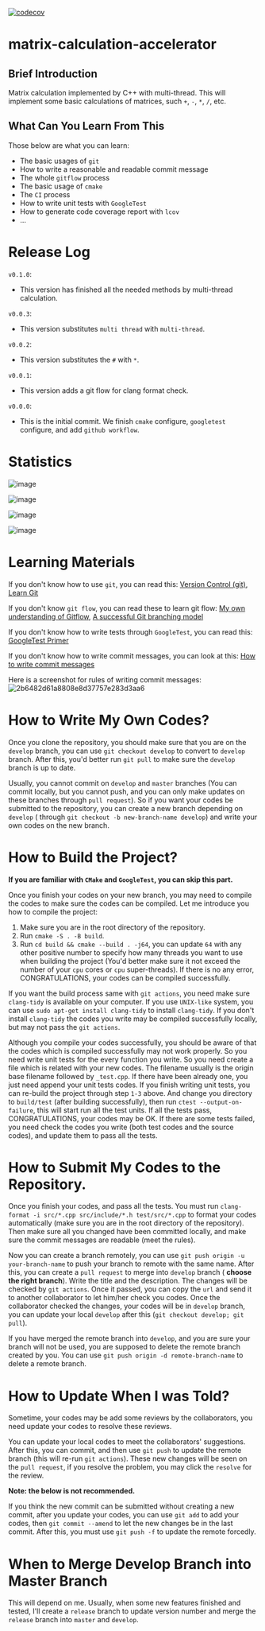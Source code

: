 [![codecov](https://codecov.io/gh/Kaiser-Yang/matrix-calculation-accelerator/graph/badge.svg?token=INWEC8613W)](https://codecov.io/gh/Kaiser-Yang/matrix-calculation-accelerator)

# matrix-calculation-accelerator

## Brief Introduction
Matrix calculation implemented by C++ with multi-thread.  This will implement some basic calculations of matrices, such `+`, `-`, `*`, `/`, etc.

## What Can You Learn From This
Those below are what you can learn:
* The basic usages of `git`
* How to write a reasonable and readable commit message
* The whole `gitflow` process
* The basic usage of `cmake`
* The `CI` process
* How to write unit tests with `GoogleTest`
* How to generate code coverage report with `lcov`
* ...

# Release Log
`v0.1.0`:
* This version has finished all the needed methods by multi-thread calculation.

`v0.0.3`:
* This version substitutes `multi thread` with `multi-thread`.

`v0.0.2`:
* This version substitutes the `#` with `*`.

`v0.0.1`:
* This version adds a git flow for clang format check.

`v0.0.0`:
* This is the initial commit. We finish `cmake` configure, `googletest` configure, and add `github workflow`.

# Statistics
![image](https://github.com/Kaiser-Yang/matrix-calculation-accelerator/assets/58209855/7c18251a-2f2c-4618-ac30-fe06462b20c7)

![image](https://github.com/Kaiser-Yang/matrix-calculation-accelerator/assets/58209855/d067eed2-b5c3-475c-b656-eaeab62a2db6)

![image](https://github.com/Kaiser-Yang/matrix-calculation-accelerator/assets/58209855/a62b6cb7-9b7f-43f4-925d-459abca0a009)

![image](https://github.com/Kaiser-Yang/matrix-calculation-accelerator/assets/58209855/bd48df2b-351b-414b-bd71-81be0dbf7b27)

# Learning Materials
If you don't know how to use `git`, you can read this: [Version Control (git)](https://missing.csail.mit.edu/2020/version-control/), [Learn Git](https://learngitbranching.js.org/?locale=zh_CN)

If you don't know `git flow`, you can read these to learn git flow: [My own understanding of Gitflow](https://blog.csdn.net/qq_45523675/article/details/138200604), [A successful Git branching model](https://nvie.com/posts/a-successful-git-branching-model)

If you don't know how to write tests through `GoogleTest`, you can read this: [GoogleTest Primer](https://google.github.io/googletest/primer.html)

If you don't know how to write commit messages, you can look at this: [How to write commit messages](https://cbea.ms/git-commit/)

Here is a screenshot for rules of writing commit messages:
![2b6482d61a8808e8d37757e283d3aa6](https://github.com/Kaiser-Yang/matrix-calculation-accelarator/assets/58209855/85d7c3e5-f83e-4f2f-b782-6f29e8ff0311)

# How to Write My Own Codes?
Once you clone the repository, you should make sure that you are on the `develop` branch, you can use `git checkout develop` to convert to `develop` branch. After this, you'd better run `git pull` to make sure the `develop` branch is up to date.

Usually, you cannot commit on `develop` and `master` branches (You can commit locally, but you cannot push, and you can only make updates on these branches through `pull request`). So if you want your codes be submitted to the repository, you can create a new branch depending on `develop` ( through `git checkout -b new-branch-name develop`) and write your own codes on the new branch.

# How to Build the Project?
**If you are familiar with `CMake` and `GoogleTest`, you can skip this part.**

Once you finish your codes on your new branch, you may need to compile the codes to make sure the codes can be compiled. Let me introduce you how to compile the project:
1. Make sure you are in the root directory of the repository.
2. Run `cmake -S . -B build`.
3. Run `cd build && cmake --build . -j64`, you can update `64` with any other positive number to specify how many threads you want to use when building the project (You'd better make sure it not exceed the number of your `cpu` cores or `cpu` super-threads). If there is no any error, CONGRATULATIONS, your codes can be compiled successfully.

If you want the build process same with `git actions`, you need make sure `clang-tidy` is available on your computer. If you use `UNIX-like` system, you can use `sudo apt-get install clang-tidy` to install `clang-tidy`. If you don't install `clang-tidy` the codes you write may be compiled successfully locally, but may not pass the `git actions`.

Although you compile your codes successfully, you should be aware of that the codes which is compiled successfully may not work properly. So you need write unit tests for the every function you write. So you need create a file which is related with your new codes. The filename usually is the origin base filename followed by `_test.cpp`. If there have been already one, you just need append your unit tests codes. If you finish writing unit tests, you can re-build the project through step `1-3` above. And change you directory to `build/test` (after building successfully), then run `ctest --output-on-failure`, this will start run all the test units. If all the tests pass, CONGRATULATIONS, your codes may be OK. If there are some tests failed, you need check the codes you write (both test codes and the source codes), and update them to pass all the tests.

# How to Submit My Codes to the Repository.
Once you finish your codes, and pass all the tests. You must run `clang-format -i src/*.cpp src/include/*.h test/src/*.cpp` to format your codes automatically (make sure you are in the root directory of the repository). Then make sure all you changed have been committed locally, and make sure the commit messages are readable (meet the rules).

Now you can create a branch remotely, you can use `git push origin -u your-branch-name` to push your branch to remote with the same name. After this, you can create a `pull request` to merge into `develop` branch ( **choose the right branch**). Write the title and the description. The changes will be checked by `git actions`. Once it passed, you can copy the `url` and send it to another collaborator to let him/her check you codes. Once the collaborator checked the changes, your codes will be in `develop` branch, you can update your local `develop` after this (`git checkout develop; git pull`).

If you have merged the remote branch into `develop`, and you are sure your branch will not be used, you are supposed to delete the remote branch created by you. You can use `git push origin -d remote-branch-name` to delete a remote branch.

# How to Update When I was Told?
Sometime, your codes may be add some reviews by the collaborators, you need update your codes to resolve these reviews.

You can update your local codes to meet the collaborators' suggestions. After this, you can commit, and then use `git push` to  update the remote branch (this will re-run `git actions`). These new changes will be seen on the `pull request`, if you resolve the problem, you may click the `resolve` for the review. 

**Note: the below is not recommended.**

If you think the new commit can be submitted without creating a new commit, after you update your codes, you can use `git add` to add your codes, then `git commit --amend` to let the new changes be in the last commit. After this, you must use `git push -f` to update the remote forcedly.

# When to Merge Develop Branch into Master Branch
This will depend on me.  Usually, when some new features finished and tested, I'll create a `release` branch to update version number and merge the `release` branch into `master` and `develop`.
